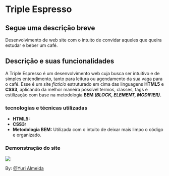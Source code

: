 # Triple Espresso

## Segue uma descrição breve

Desenvolvimento de web site com o intuito de convidar aqueles que queira estudar e beber um café.

## Descrição e suas funcionalidades

A Triple Espresso é um desenvolvimento web cuja busca ser intuitivo e de simples entendimento, tanto para leitura ou agendamento da sua vaga para o café. Esse é um site _fícticio_ estruturado em cima das linguagens **HTML5** e **CSS3**, aplicando da melhor maneira possível termos, classes, tags e estilização com base na metodologia **BEM _(BLOCK, ELEMENT, MODIFIER)_.**

### tecnologias e técnicas utilizadas

- **HTML5:**
- **CSS3:**
- **Metodologia BEM:** Utilizada com o intuito de deixar mais limpo o código e organizado.

### Demonstração do site

![](https://i.giphy.com/media/v1.Y2lkPTc5MGI3NjExcDFrbTMwMW10cDlmc2VxcG5wYTRmbmZtNGl1djNjcTZ5ZHRna2M2cCZlcD12MV9pbnRlcm5hbF9naWZfYnlfaWQmY3Q9Zw/3G0OpGdhXZVxXZFYoQ/giphy.gif)

By: <a href="https://github.com/Gaheriz">@Yuri Almeida
